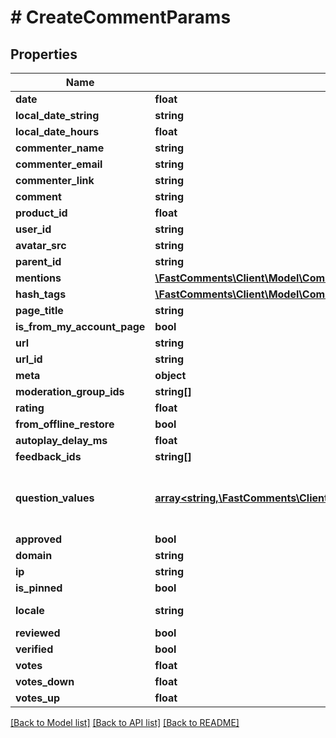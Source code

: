 # # CreateCommentParams

## Properties

Name | Type | Description | Notes
------------ | ------------- | ------------- | -------------
**date** | **float** |  |
**local_date_string** | **string** |  | [optional]
**local_date_hours** | **float** |  | [optional]
**commenter_name** | **string** |  |
**commenter_email** | **string** |  | [optional]
**commenter_link** | **string** |  | [optional]
**comment** | **string** |  |
**product_id** | **float** |  | [optional]
**user_id** | **string** |  | [optional]
**avatar_src** | **string** |  | [optional]
**parent_id** | **string** |  | [optional]
**mentions** | [**\FastComments\Client\Model\CommentUserMentionInfo[]**](CommentUserMentionInfo.md) |  | [optional]
**hash_tags** | [**\FastComments\Client\Model\CommentUserHashTagInfo[]**](CommentUserHashTagInfo.md) |  | [optional]
**page_title** | **string** |  | [optional]
**is_from_my_account_page** | **bool** |  | [optional]
**url** | **string** |  |
**url_id** | **string** |  |
**meta** | **object** |  | [optional]
**moderation_group_ids** | **string[]** |  | [optional]
**rating** | **float** |  | [optional]
**from_offline_restore** | **bool** |  | [optional]
**autoplay_delay_ms** | **float** |  | [optional]
**feedback_ids** | **string[]** |  | [optional]
**question_values** | [**array<string,\FastComments\Client\Model\RecordStringStringOrNumberValue>**](RecordStringStringOrNumberValue.md) | Construct a type with a set of properties K of type T | [optional]
**approved** | **bool** |  | [optional]
**domain** | **string** |  | [optional]
**ip** | **string** |  | [optional]
**is_pinned** | **bool** |  | [optional]
**locale** | **string** | Example: en_us |
**reviewed** | **bool** |  | [optional]
**verified** | **bool** |  | [optional]
**votes** | **float** |  | [optional]
**votes_down** | **float** |  | [optional]
**votes_up** | **float** |  | [optional]

[[Back to Model list]](../../README.md#models) [[Back to API list]](../../README.md#endpoints) [[Back to README]](../../README.md)
